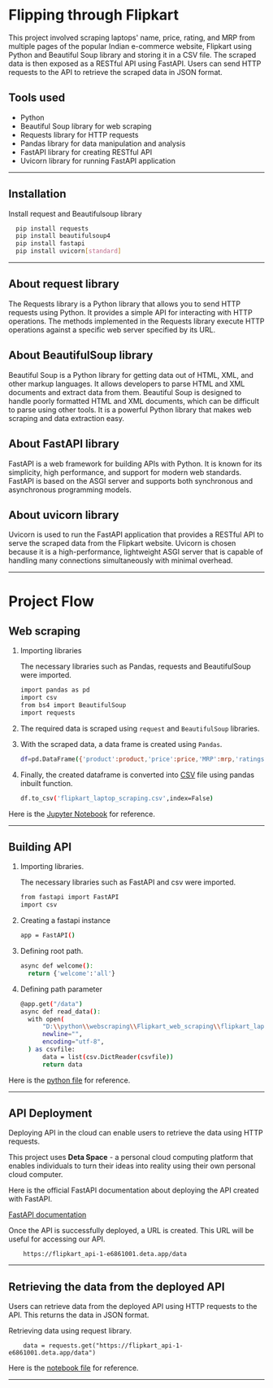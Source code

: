 
# Flipping through Flipkart

This project involved scraping laptops' name, price, rating, and MRP from multiple pages of the popular Indian e-commerce website, Flipkart using Python and Beautiful Soup library and storing it in a CSV file. The scraped data is then exposed as a RESTful API using FastAPI. Users can send HTTP requests to the API to retrieve the scraped data in JSON format.


## Tools used
- Python 
- Beautiful Soup library for web scraping
- Requests library for HTTP requests
- Pandas library for data manipulation and analysis
- FastAPI library for creating RESTful API
- Uvicorn library for running FastAPI application
---


## Installation

Install request and Beautifulsoup library

```bash
  pip install requests
  pip install beautifulsoup4
  pip install fastapi
  pip install uvicorn[standard]
```
---
## About request library

The Requests library is a Python library that allows you to send HTTP requests using Python. It provides a simple API for interacting with HTTP operations. The methods implemented in the Requests library execute HTTP operations against a specific web server specified by its URL.

## About BeautifulSoup library

Beautiful Soup is a Python library for getting data out of HTML, XML, and other markup languages. It allows developers to parse HTML and XML documents and extract data from them. Beautiful Soup is designed to handle poorly formatted HTML and XML documents, which can be difficult to parse using other tools. It is a powerful Python library that makes web scraping and data extraction easy.

## About FastAPI library

FastAPI is a web framework for building APIs with Python. It is known for its simplicity, high performance, and support for modern web standards. FastAPI is based on the ASGI server and supports both synchronous and asynchronous programming models.

## About uvicorn library

Uvicorn is used to run the FastAPI application that provides a RESTful API to serve the scraped data from the Flipkart website. Uvicorn is chosen because it is a high-performance, lightweight ASGI server that is capable of handling many connections simultaneously with minimal overhead.

---
# Project Flow

## <b>Web scraping</b>

 1) Importing libraries

    The necessary libraries such as Pandas, requests and BeautifulSoup were imported.

    ```` bash
    import pandas as pd
    import csv
    from bs4 import BeautifulSoup 
    import requests
    ````

2) The required data is scraped using `request` and `BeautifulSoup` libraries.
3) With the scraped data, a data frame is created using `Pandas`.
    ````bash
    df=pd.DataFrame({'product':product,'price':price,'MRP':mrp,'ratings':rating})
    ````

4) Finally, the created dataframe is converted into [CSV](flipkart_laptop_scraping.csv) file using pandas inbuilt function.
    ````bash
    df.to_csv('flipkart_laptop_scraping.csv',index=False)
    ````

Here is the [Jupyter Notebook](flipkart_laptops_scraping.ipynb) for reference.

---

## <b>Building API</b> 

1) Importing libraries.

    The necessary libraries such as FastAPI and csv were imported.

    ```` bash
    from fastapi import FastAPI
    import csv
    ````
2)  Creating a fastapi instance
    ```bash
    app = FastAPI()
    ```
3) Defining root path.
    ```bash
    async def welcome():
      return {'welcome':'all'}   
    ```
4) Defining path parameter

    ``` bash
    @app.get("/data")
    async def read_data():
      with open(
          "D:\\python\\webscraping\\Flipkart_web_scraping\\flipkart_laptop_scraping.csv",
          newline="",
          encoding="utf-8",
      ) as csvfile:
          data = list(csv.DictReader(csvfile))
          return data
      ```

Here is the [python file](api.py) for reference.

---

## <b>API Deployment</b>

Deploying API in the cloud can enable users to retrieve the data using HTTP requests.

This project uses <b>Deta Space</b> - a personal cloud computing platform that enables individuals to turn their ideas into reality using their own personal cloud computer. 

Here is the official FastAPI documentation about deploying the API created with FastAPI.

[FastAPI documentation](https://fastapi.tiangolo.com/deployment/deta/)


Once the API is successfully deployed, a URL is created. This URL will be useful for accessing our API.
```
    https://flipkart_api-1-e6861001.deta.app/data
```
---
## <b>Retrieving the data from the deployed API</b>

Users can retrieve data from the deployed API using HTTP requests to the API. This returns the data in JSON format.

Retrieving data using request library.
```
    data = requests.get("https://flipkart_api-1-e6861001.deta.app/data")
```

Here is the [notebook file](retrieve_data_from_deployed_api.ipynb) for reference.

---
